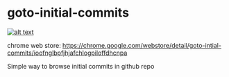 # goto-initial-commits
[![alt text](http://ww3.sinaimg.cn/large/5fd37818jw1eq7bx4bc4ej20c0038mx9.jpg "webstore")](https://chrome.google.com/webstore/detail/goto-intial-commits/ioofnglbpfjhjafchlogpiloffdhcnpa)

chrome web store: https://chrome.google.com/webstore/detail/goto-intial-commits/ioofnglbpfjhjafchlogpiloffdhcnpa


Simple way to browse initial commits in github repo

